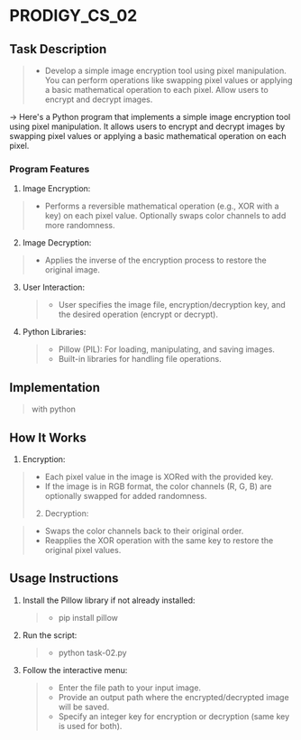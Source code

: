 # PRODIGY_CS_02

## Task Description

> - Develop a simple image encryption tool using pixel manipulation. You can perform operations like swapping pixel values or applying a basic mathematical operation to each pixel. Allow users to encrypt and decrypt images.

-> Here's a Python program that implements a simple image encryption tool using pixel manipulation. It allows users to encrypt and decrypt images by swapping pixel values or applying a basic mathematical operation on each pixel.

### Program Features

1. Image Encryption:

> - Performs a reversible mathematical operation (e.g., XOR with a key) on each pixel value.
>   Optionally swaps color channels to add more randomness.

2. Image Decryption:

> - Applies the inverse of the encryption process to restore the original image.

3. User Interaction:

   > - User specifies the image file, encryption/decryption key, and the desired operation (encrypt or decrypt).

4. Python Libraries:
   > - Pillow (PIL): For loading, manipulating, and saving images.
   > - Built-in libraries for handling file operations.

## Implementation

> with python

## How It Works

1. Encryption:

> - Each pixel value in the image is XORed with the provided key.
> - If the image is in RGB format, the color channels (R, G, B) are optionally swapped for added randomness.
>
> 2. Decryption:

> - Swaps the color channels back to their original order.
> - Reapplies the XOR operation with the same key to restore the original pixel values.

## Usage Instructions

1. Install the Pillow library if not already installed:
   > - pip install pillow
2. Run the script:
   > - python task-02.py
3. Follow the interactive menu:
   > - Enter the file path to your input image.
   > - Provide an output path where the encrypted/decrypted image will be saved.
   > - Specify an integer key for encryption or decryption (same key is used for both).
